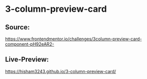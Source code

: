 # 3-column-preview-card

## Source: 
https://www.frontendmentor.io/challenges/3column-preview-card-component-pH92eAR2-

## Live-Preview:
https://hisham3243.github.io/3-column-preview-card/
